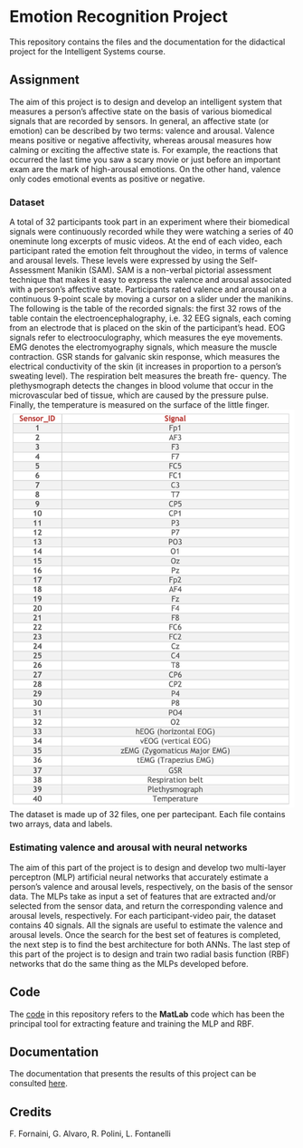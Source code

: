 # Emotion Recognition Project
This repository contains the files and the documentation for the didactical project for the Intelligent Systems course.

## Assignment
The aim of this project is to design and develop an intelligent system that measures a person’s affective state on the basis of various biomedical signals that are recorded by sensors. 
In general, an affective state (or emotion) can be described by two terms: valence and arousal. Valence means positive or negative affectivity, whereas arousal measures how calming or exciting the affective state is. For example, the reactions that occurred the last time you saw a scary movie or just before an important exam are the mark of high-arousal emotions. On the other hand, valence only codes emotional events as positive or negative.
### Dataset
A total of 32 participants took part in an experiment where their biomedical signals were continuously recorded while they were watching a series of 40 oneminute long excerpts of music videos. At the end of each video, each participant rated the emotion felt throughout the video, in terms of valence and arousal levels. 
These levels were expressed by using the Self-Assessment Manikin (SAM). SAM is a non-verbal pictorial assessment technique that makes it easy to express the valence and arousal associated with a person’s affective state. Participants rated valence and arousal on a continuous 9-point scale by moving a cursor on a slider under the manikins.
The following is the table of the recorded signals: the first 32 rows of the table contain the electroencephalography, i.e. 32 EEG signals, each coming from an electrode that is placed on the skin of the participant’s head. EOG signals refer to electrooculography, which measures the eye movements. EMG denotes the electromyography signals, which measure the muscle contraction. GSR stands for galvanic skin response, which measures the electrical conductivity of the skin (it increases in proportion to a person’s sweating level). The respiration belt measures the breath fre- quency. The plethysmograph detects the changes in blood volume that occur in the microvascular bed of tissue, which are caused by the pressure pulse. Finally, the temperature is measured on the surface of the little finger.
![Table of signals](/images/table.png)
The dataset is made up of 32 files, one per partecipant. Each file contains two arrays, data and labels.
### Estimating valence and arousal with neural networks
The aim of this part of the project is to design and develop two multi-layer perceptron (MLP) artificial neural networks that accurately estimate a person’s valence and arousal levels, respectively, on the basis of the sensor data.
The MLPs take as input a set of features that are extracted and/or selected from the sensor data, and return the corresponding valence and arousal levels, respectively.
For each participant-video pair, the dataset contains 40 signals. All the signals are useful to estimate the valence and arousal levels.
Once the search for the best set of features is completed, the next step is to find the best architecture for both ANNs.
The last step of this part of the project is to design and train two radial basis function (RBF) networks that do the same thing as the MLPs developed before.
## Code
The [code](/code) in this repository refers to the **MatLab** code which has been the principal tool for extracting feature and training the MLP and RBF.
## Documentation
The documentation that presents the results of this project can be consulted [here](/docs/documentation.pdf).
## Credits
F. Fornaini, G. Alvaro, R. Polini, L. Fontanelli
